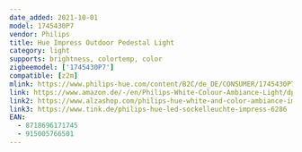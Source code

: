 ```yaml
---
date_added: 2021-10-01
model: 1745430P7
vendor: Philips
title: Hue Impress Outdoor Pedestal Light
category: light
supports: brightness, colortemp, color
zigbeemodel: ['1745430P7']
compatible: [z2m]
mlink: https://www.philips-hue.com/content/B2C/de_DE/CONSUMER/1745430P7.html
link: https://www.amazon.de/-/en/Philips-White-Colour-Ambiance-Light/dp/B07KMPS44W
link2: https://www.alzashop.com/philips-hue-white-and-color-ambiance-impress-1745430p7-d5553533.htm
link3: https://www.tink.de/philips-hue-led-sockelleuchte-impress-6286
EAN: 
  - 8718696171745
  - 915005766501
---
```

